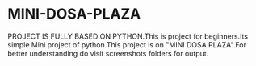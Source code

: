# MINI-DOSA-PLAZA
PROJECT IS FULLY BASED ON PYTHON.This is project for beginners.Its simple Mini project of python.This project is  on "MINI DOSA PLAZA".For better understanding do visit screenshots folders for output.
